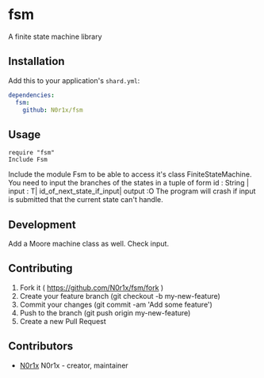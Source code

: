# fsm

A finite state machine library

## Installation

Add this to your application's `shard.yml`:

```yaml
dependencies:
  fsm:
    github: N0r1x/fsm
```

## Usage

```crystal
require "fsm"
Include Fsm
```
Include the module Fsm to be able to access it's class FiniteStateMachine.
You need to input the branches of the states in a tuple of form
id : String | input : T| id_of_next_state_if_input| output :O
The program will crash if input is submitted that the current state can't handle.


## Development

Add a Moore machine class as well. Check input.

## Contributing

1. Fork it ( https://github.com/N0r1x/fsm/fork )
2. Create your feature branch (git checkout -b my-new-feature)
3. Commit your changes (git commit -am 'Add some feature')
4. Push to the branch (git push origin my-new-feature)
5. Create a new Pull Request

## Contributors

- [N0r1x](https://github.com/N0r1x) N0r1x - creator, maintainer
